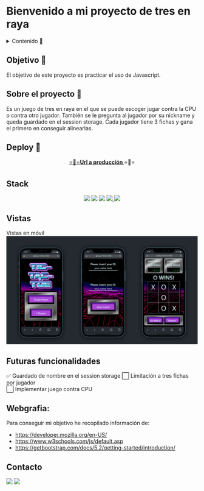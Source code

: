 # Bienvenido a mi proyecto de tres en raya

<details>
  <summary>Contenido 📝</summary>
  <ol>
    <li><a href="#objetivo-🎯">Objetivo</a></li>
    <li><a href="#sobre-el-proyecto-🔎">Sobre el proyecto</a></li>
    <li><a href="#deploy-🚀">Deploy</a></li>
    <li><a href="#stack">Stack</a></li>
    <li><a href="#vistas">Vistas</a></li>
    <li><a href="#futuras-funcionalidades">Futuras funcionalidades</a></li>
    <li><a href="#webgrafia">Webgrafia</a></li>
    <li><a href="#contacto">Contacto</a></li>
  </ol>
</details>

## Objetivo 🎯

El objetivo de este proyecto es practicar el uso de Javascript.

## Sobre el proyecto 🔎

Es un juego de tres en raya en el que se puede escoger jugar contra la CPU o contra otro jugador. También se le pregunta al jugador por su nickname y queda guardado en el session storage. Cada jugador tiene 3 fichas y gana el primero en conseguir alinearlas.

## Deploy 🚀

<div align="center">
    <a href="https://adrip01.github.io/TicTacToe/">⭐🌟⭐<strong>Url a producción </strong></a>⭐🌟⭐
</div>

## Stack

<div align="center">
    <img src= "https://img.shields.io/badge/html5-%23E34F26.svg?style=for-the-badge&logo=html5&logoColor=white"/>
    <img src= "https://img.shields.io/badge/css3-%231572B6.svg?style=for-the-badge&logo=css3&logoColor=white"/>
    <img src= "https://img.shields.io/badge/SASS-hotpink.svg?style=for-the-badge&logo=SASS&logoColor=white"/>
<a href="https://getbootstrap.com/">
    <img src= "https://img.shields.io/badge/bootstrap-%238511FA.svg?style=for-the-badge&logo=bootstrap&logoColor=white"/>
</a>
<a href="https://developer.mozilla.org/es/docs/Web/JavaScript">
    <img src= "https://img.shields.io/badge/javascript-%23323330.svg?style=for-the-badge&logo=javascript&logoColor=%23F7DF1E"/>
</a>
 </div>

## Vistas

Vistas en móvil
<img src="./img/readmeImages/mobileViews.png">

## Futuras funcionalidades

✅ Guardado de nombre en el session storage
⬜ Limitación a tres fichas por jugador  
⬜ Implementar juego contra CPU

<!-- ⬜ ... -->

## Webgrafia:

Para conseguir mi objetivo he recopilado información de:

- https://developer.mozilla.org/en-US/
- https://www.w3schools.com/js/default.asp
- https://getbootstrap.com/docs/5.2/getting-started/introduction/

## Contacto

<a href = "mailto:adrianapardo1998@gmail.com"><img src="https://img.shields.io/badge/Gmail-C6362C?style=for-the-badge&logo=gmail&logoColor=white" target="_blank"></a>
<a href="https://www.linkedin.com/in/adriana-pardo-diez/" target="_blank"><img src="https://img.shields.io/badge/-LinkedIn-%230077B5?style=for-the-badge&logo=linkedin&logoColor=white" target="_blank"></a>
